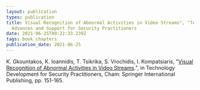 ```yaml
---
layout: publication
types: publication
title: Visual Recognition of Abnormal Activities in Video Streams", "Technology
  Advances and Support for Security Practitioners
date: 2021-06-25T09:22:33.239Z
tags: book_chapters
publication_date: 2021-06-25
---
```

K. Gkountakos, K. Ioannidis, T. Tsikrika, S. Vrochidis, I. Kompatsiaris, "[Visual Recognition of Abnormal Activities in Video Streams](https://zenodo.org/records/3819818#.X41ajMBS9PY).", in Technology Development for Security Practitioners, Cham: Springer International Publishing, pp. 151-165. 